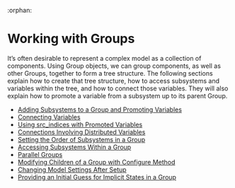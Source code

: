 :orphan:

# Working with Groups

It’s often desirable to represent a complex model as a collection of components. Using Group objects, we can group components, as well as other Groups, together to form a tree structure. The following sections explain how to create that tree structure, how to access subsystems and variables within the tree, and how to connect those variables. They will also explain how to promote a variable from a subsystem up to its parent Group.

- [Adding Subsystems to a Group and Promoting Variables](add_subsystem.ipynb)
- [Connecting Variables](connect.ipynb)
- [Using src_indices with Promoted Variables](src_indices.ipynb)
- [Connections Involving Distributed Variables](dist_serial.md)
- [Setting the Order of Subsystems in a Group](set_order.ipynb)
- [Accessing Subsystems Within a Group](get_subsystem.ipynb)
- [Parallel Groups](parallel_group.ipynb)
- [Modifying Children of a Group with Configure Method](configure_method.ipynb)
- [Changing Model Settings After Setup](post_setup_config.ipynb)
- [Providing an Initial Guess for Implicit States in a Group](guess_method.ipynb)